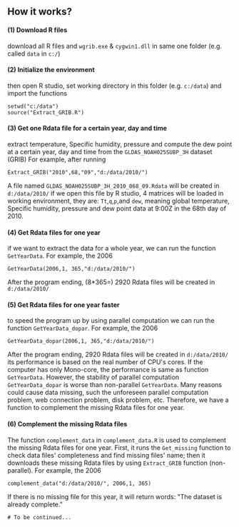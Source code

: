 ## How it works?

#### (1) Download R files
download all R files and `wgrib.exe` & `cygwin1.dll` in same one folder (e.g. called `data` in `c:/`)

#### (2) Initialize the environment
then open R studio, set working directory in this folder (e.g. `c:/data`) and import the functions

 	setwd("c:/data")
 	source("Extract_GRIB.R")

#### (3) Get one Rdata file for a certain year, day and time
extract temperature, Specific humidity, pressure and compute the dew point at a certain year, day and time from the `GLDAS_NOAH025SUBP_3H` dataset (GRIB) For example, after running

	Extract_GRIB("2010",68,"09","d:/data/2010/")


A file named `GLDAS_NOAH025SUBP_3H_2010_068_09.Rdata` will be created in `d:/data/2010/` if we open this file by R studio, 4 matrices will be loaded in working environment, they are: `Tt`,`q`,`p`,and `dew`, meaning global temperature, Specific humidity, pressure and dew point data at 9:00Z in the 68th day of 2010.

#### (4) Get Rdata files for one year
if we want to extract the data for a whole year, we can run the function `GetYearData`. For example, the 2006

	GetYearData(2006,1, 365,"d:/data/2010/")
 
After the program ending, (8*365=) 2920 Rdata files will be created in `d:/data/2010/`
 
#### (5) Get Rdata files for one year faster
to speed the program up by using parallel computation
we can run the function `GetYearData_dopar`. For example, the 2006

	GetYearData_dopar(2006,1, 365,"d:/data/2010/")
 
After the program ending, 2920 Rdata files will be created in `d:/data/2010/`
its performance is based on the real number of CPU's cores. If the computer has only Mono-core, the performance is same as function `GetYearData`.
However, the stability of parallel computation `GetYearData_dopar` is worse than non-parallel `GetYearData`. Many reasons could cause data missing, such the unforeseen parallel computation problem, web connection problem, disk problem, etc. Therefore, we have a function to complement the missing Rdata files for one year.

#### (6) Complement the missing Rdata files
The function `complement_data` in `complement_data.R` is used to complement the missing Rdata files for one year. 
First, it runs the `Get_missing` function to check data files' completeness and find missing files' name; then it downloads these missing Rdata files by using `Extract_GRIB` function (non-parallel). For example, the 2006

	complement_data("d:/data/2010/", 2006,1, 365)

If there is no missing file for this year, it will return words: 
	"The dataset is already complete."
	
	# To be continued...
